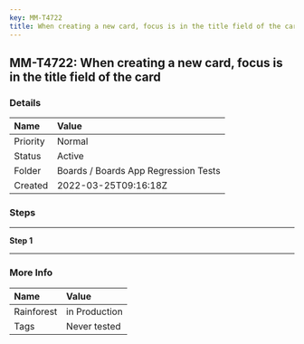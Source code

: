 ```yaml
---
key: MM-T4722
title: When creating a new card, focus is in the title field of the card
---
```


## MM-T4722: When creating a new card, focus is in the title field of the card

### Details

| Name     | Value                                |
| :------- | :----------------------------------- |
| Priority | Normal                               |
| Status   | Active                               |
| Folder   | Boards / Boards App Regression Tests |
| Created  | 2022-03-25T09:16:18Z                 |

### Steps

<hr/>

**Step 1**

> <article></article>

<hr/>

### More Info

| Name       | Value         |
| :--------- | :------------ |
| Rainforest | in Production |
| Tags       | Never tested  |
